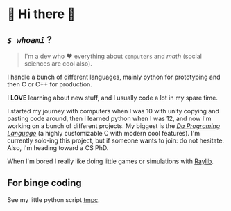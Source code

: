 
# 💜 Hi there 👋

## _`$ whoami`_ ?

> I'm a dev who ❤️ everything about `computers` and $math$ (social sciences are cool also).

I handle a bunch of different languages, mainly python for prototyping and then
C or C++ for production.

I **LOVE** learning about new stuff, and I usually code a lot in my spare time.

I started my journey with computers when I was 10 with unity copying and pasting code around,
then I learned python when I was 12, and now I'm working on a bunch of different projects.
My biggest is the [_Da Programing Language_](https://github.com/TheDaProject) (a highly customizable C
with modern cool features). I'm currently solo-ing this project, but if someone wants to join: do not
hesitate. Also, I'm heading toward a CS PhD.

When I'm bored I really like doing little games or simulations with [Raylib](https://github.com/raysan5/raylib).

## For binge coding

See my little python script [tmpc](https://github.com/DaAppoxy/tmpc-bm).
